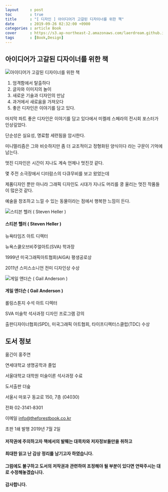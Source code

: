 ```yaml
---
layout     : post
toc        : true
title      : "[ 디자인 ] 아이디어가 고갈된 디자이너를 위한 책"
date       : 2019-09-26 02:32:00 +0900
categories : article Book
cover      : https://s3.ap-northeast-2.amazonaws.com/laerdream.github.io/2019-09-26/bookcover.jpg
tags       : [Book,Design]
---
```


## 아이디어가 고갈된 디자이너를 위한 책

![아이디어가 고갈된 디자이너를 위한 책](https://s3.ap-northeast-2.amazonaws.com/laerdream.github.io/2019-09-26/bookcover.jpg)

1. 엄격함에서 탈출하다
2. 글자와 이미지의 놀이
3. 새로운 기술과 디자인의 만남
4. 과거에서 새로움을 가져오다
5. 좋은 디자인은 이야기를 담고 있다.

마지막 파트 좋은 디자인은 이야기를 담고 있다에서 미켈레 스페라의 전시회 포스터가 인상깊었다.

단순성은 실요성, 명료함 세련됨을 암시한다.

미니멀리즘은 그와 비슷하지만 좀 더 교조적이고 정형화된 양식이다 라는 구문이 기억에 남는다.

멋진 디자인은 시간이 지나도 계속 언제나 멋진것 같다.

몇 주전 소극장에서 디터람스의 다큐무비를 보고 왔었는데

제품디자인 뿐만 아니라 그래픽 디자인도 시대가 지나도 머리를 쿵 울리는 멋진 작품들이 많은것 같다.

예술을 창조하고 느낄 수 있는 동물이라는 점에서 행복한 느낌이 든다.

![스티븐 헬러 ( Steven Heller )](https://s3.ap-northeast-2.amazonaws.com/laerdream.github.io/2019-09-26/steven-heller.jpg)

#### 스티븐 헬러 ( Steven Heller )

뉴욕타임즈 아트 디렉터

뉴욕스쿨오브비주얼아트(SVA) 학과장

1999년 미국그래픽아트협회(AIGA) 평생공로상

2011년 스미스소니언 전미 디자인상 수상

![게일 앤더슨 ( Gail Anderson )](https://s3.ap-northeast-2.amazonaws.com/laerdream.github.io/2019-09-26/gail-anderson.jpg)

#### 게일 앤더슨 ( Gail Anderson )

롤링스톤지 수석 아트 디렉터

SVA 미술학 석사과정 디자인 프로그램 강의

출판디자이너협회(SPD), 미국그래픽 아트협회, 타이프디렉터스클럽(TDC) 수상

## 도서 정보

옮긴이 홍주연

연세대학교 생명공학과 졸업

서울대학교 대학원 미술이론 석사과정 수료

도서출판 더숲

서울시 마포구 동교로 150, 7층 (04030)

전화 02-3141-8301

이메일 info@theforestbook.co.kr

초판 1쇄 발행 2019년 7월 2일



#### 저작권에 주의하고자 책에서의 발췌는 대목차와 저자정보들만을 취하고
#### 최대한 읽고 난 감상 정리를 남기고자 하였습니다.
#### 그럼에도 불구하고 도서의 저작권과 관련하여 조정해야 될 부분이 있다면 연락주시는 대로 수정해놓겠습니다.
#### 감사합니다.